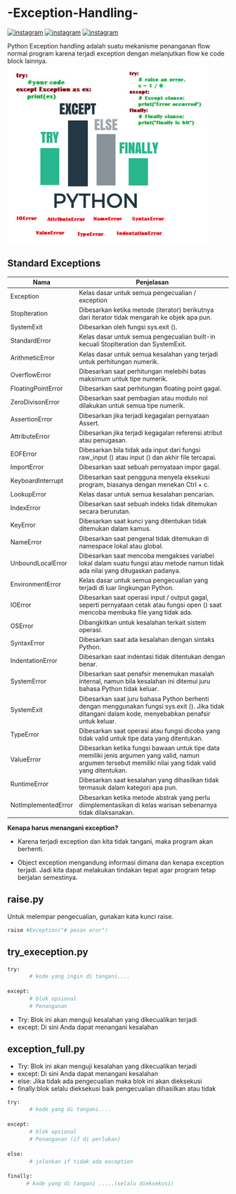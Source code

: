 # -Exception-Handling-


[![instagram](https://img.shields.io/badge/Nama-Ariqoh%20Zulaika-Red.svg)](https://www.instagram.com/zuhrahzulaika_) [![instagram](https://img.shields.io/badge/Nim-31211038-Red.svg)](https://www.instagram.com/zuhrahzulaika_) [![instagram](https://img.shields.io/badge/Kelas-TI.21.A1-Red.svg)](https://www.instagram.com/zuhrah_)

Python Exception handling adalah suatu mekanisme penanganan flow normal program karena terjadi exception dengan melanjutkan flow ke code block lainnya.
<br>
![fundamental](/media/Python-try-except-fundamentals.jpg)

## **Standard Exceptions**

| Nama                | Penjelasan                                                                                                                                                 |
| ------------------- | ---------------------------------------------------------------------------------------------------------------------------------------------------------- |
| Exception           | Kelas dasar untuk semua pengecualian / exception                                                                                                           |
| StopIteration       | Dibesarkan ketika metode (iterator) berikutnya dari iterator tidak mengarah ke objek apa pun.                                                              |
| SystemExit          | Dibesarkan oleh fungsi sys.exit ().                                                                                                                        |
| StandardError       | Kelas dasar untuk semua pengecualian built-in kecuali StopIteration dan SystemExit.                                                                        |
| ArithmeticError     | Kelas dasar untuk semua kesalahan yang terjadi untuk perhitungan numerik.                                                                                  |
| OverflowError       | Dibesarkan saat perhitungan melebihi batas maksimum untuk tipe numerik.                                                                                    |
| FloatingPointError  | Dibesarkan saat perhitungan floating point gagal.                                                                                                          |
| ZeroDivisonError    | Dibesarkan saat pembagian atau modulo nol dilakukan untuk semua tipe numerik.                                                                              |
| AssertionError      | Dibesarkan jika terjadi kegagalan pernyataan Assert.                                                                                                       |
| AttributeError      | Dibesarkan jika terjadi kegagalan referensi atribut atau penugasan.                                                                                        |
| EOFError            | Dibesarkan bila tidak ada input dari fungsi raw_input () atau input () dan akhir file tercapai.                                                            |
| ImportError         | Dibesarkan saat sebuah pernyataan impor gagal.                                                                                                             |
| KeyboardInterrupt   | Dibesarkan saat pengguna menyela eksekusi program, biasanya dengan menekan Ctrl + c.                                                                       |
| LookupError         | Kelas dasar untuk semua kesalahan pencarian.                                                                                                               |
| IndexError          | Dibesarkan saat sebuah indeks tidak ditemukan secara berurutan.                                                                                            |
| KeyError            | Dibesarkan saat kunci yang ditentukan tidak ditemukan dalam kamus.                                                                                         |
| NameError           | Dibesarkan saat pengenal tidak ditemukan di namespace lokal atau global.                                                                                   |
| UnboundLocalError   | Dibesarkan saat mencoba mengakses variabel lokal dalam suatu fungsi atau metode namun tidak ada nilai yang ditugaskan padanya.                             |
| EnvironmentError    | Kelas dasar untuk semua pengecualian yang terjadi di luar lingkungan Python.                                                                               |
| IOError             | Dibesarkan saat operasi input / output gagal, seperti pernyataan cetak atau fungsi open () saat mencoba membuka file yang tidak ada.                       |
| OSError             | Dibangkitkan untuk kesalahan terkait sistem operasi.                                                                                                       |
| SyntaxError         | Dibesarkan saat ada kesalahan dengan sintaks Python.                                                                                                       |
| IndentationError    | Dibesarkan saat indentasi tidak ditentukan dengan benar.                                                                                                   |
| SystemError         | Dibesarkan saat penafsir menemukan masalah internal, namun bila kesalahan ini ditemui juru bahasa Python tidak keluar.                                     |
| SystemExit          | Dibesarkan saat juru bahasa Python berhenti dengan menggunakan fungsi sys.exit (). Jika tidak ditangani dalam kode, menyebabkan penafsir untuk keluar.     |
| TypeError           | Dibesarkan saat operasi atau fungsi dicoba yang tidak valid untuk tipe data yang ditentukan.                                                               |
| ValueError          | Dibesarkan ketika fungsi bawaan untuk tipe data memiliki jenis argumen yang valid, namun argumen tersebut memiliki nilai yang tidak valid yang ditentukan. |
| RuntimeError        | Dibesarkan saat kesalahan yang dihasilkan tidak termasuk dalam kategori apa pun.                                                                           |
| NotImplementedError | Dibesarkan ketika metode abstrak yang perlu diimplementasikan di kelas warisan sebenarnya tidak dilaksanakan.                                              |

**Kenapa harus menangani exception?**

- Karena terjadi exception dan kita tidak tangani, maka program akan berhenti.

- Object exception mengandung informasi dimana dan kenapa exception terjadi. Jadi kita dapat melakukan tindakan tepat agar program tetap berjalan semestinya.

## **raise.py**

Untuk melempar pengecualian, gunakan kata kunci raise.

```sh
raise #Exception("# pesan eror")
```

## **try_exeception.py**

```sh
try:
       # kode yang ingin di tangani....

except:
       # blok opsional
       # Penanganan

```

- Try: Blok ini akan menguji kesalahan yang dikecualikan terjadi
- except: Di ​​sini Anda dapat menangani kesalahan

## **exception_full.py**

- Try: Blok ini akan menguji kesalahan yang dikecualikan terjadi
- except: Di ​​sini Anda dapat menangani kesalahan
- else: Jika tidak ada pengecualian maka blok ini akan dieksekusi
- finally:blok selalu dieksekusi baik pengecualian dihasilkan atau tidak

```sh
try:
       # kode yang di tangani....

except:
       # blok opsional
       # Penanganan (if di perlukan)

else:
       # jalankan if tidak ada exception

finally:
      # kode yang di tangani .....(selalu dieksekusi)
```